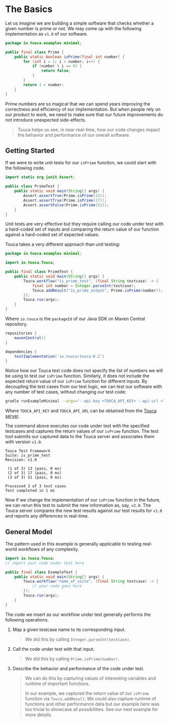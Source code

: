 # The Basics

Let us imagine we are building a simple software that checks whether a given
number is prime or not. We may come up with the following implementation as
`v1.0` of our software.

```java
package io.touca.examples.minimal;

public final class Prime {
    public static boolean isPrime(final int number) {
        for (int i = 2; i < number; i++) {
            if (number % i == 0) {
                return false;
            }
        }
        return 1 < number;
    }
}
```

Prime numbers are so magical that we can spend years improving the correctness
and efficiency of our implementation. But when people rely on our product to
work, we need to make sure that our future improvements do not introduce
unexpected side-effects.

> Touca helps us see, in near real-time, how our code changes impact the
> behavior and performance of our overall software.

## Getting Started

If we were to write unit tests for our `isPrime` function, we could start with
the following code.

```java
import static org.junit.Assert;

public class PrimeTest {
    public static void main(String[] args) {
        Assert.assertTrue(Prime.isPrime(13));
        Assert.assertTrue(Prime.isPrime(17));
        Assert.assertFalse(Prime.isPrime(51));
    }
}
```

Unit tests are very effective but they require calling our code under test with
a hard-coded set of inputs and comparing the return value of our function
against a hard-coded set of expected values.

Touca takes a very different approach than unit testing:

```java
package io.touca.examples.minimal;

import io.touca.Touca;

public final class PrimeTest {
    public static void main(String[] args) {
        Touca.workflow("is_prime_test", (final String testcase) -> {
            final int number = Integer.parseInt(testcase);
            Touca.addResult("is_prime_output", Prime.isPrime(number));
        });
        Touca.run(args);
    }
}
```

Where `io.touca` is the `packageId` of our Java SDK on Maven Central repository.

```groovy
repositories {
    mavenCentral()
}

dependencies {
    testImplementation('io.touca:touca:0.2')
}
```

Notice how our Touca test code does not specify the list of numbers we will be
using to test our `isPrime` function. Similarly, it does not include the
expected return value of our `isPrime` function for different inputs. By
decoupling the test cases from our test logic, we can test our software with any
number of test cases, without changing our test code:

```bash
gradle runExampleMinimal --args='--api-key <TOUCA_API_KEY> --api-url <TOUCA_API_URL> --revision v1.0 --testcase 13 17 51'
```

Where `TOUCA_API_KEY` and `TOUCA_API_URL` can be obtained from the
[Touca server](https://app.touca.io).

The command above executes our code under test with the specified testcases and
captures the return values of our `isPrime` function. The test tool submits our
captured data to the Touca server and associates them with version `v1.0`.

```text
Touca Test Framework
Suite: is_prime_test
Revision: v1.0

 (1 of 3) 13 (pass, 0 ms)
 (2 of 3) 17 (pass, 0 ms)
 (3 of 3) 51 (pass, 0 ms)

Processed 3 of 3 test cases
Test completed in 1 ms
```

Now if we change the implementation of our `isPrime` function in the future, we
can rerun this test to submit the new information as, say, `v2.0`. The Touca
server compares the new test results against our test results for `v1.0` and
reports any differences in real-time.

## General Model

The pattern used in this example is generally applicable to testing real-world
workflows of any complexity.

```java
import io.touca.Touca;
// import your code under test here

public final class ExampleTest {
    public static void main(String[] args) {
        Touca.workflow("name_of_suite", (final String testcase) -> {
            // your code goes here
        });
        Touca.run(args);
    }
}
```

The code we insert as our workflow under test generally performs the following
operations.

1.  Map a given testcase name to its corresponding input.

    > We did this by calling `Integer.parseInt(testcase)`.

2.  Call the code under test with that input.

    > We did this by calling `Prime.isPrime(number)`.

3.  Describe the behavior and performance of the code under test.

    > We can do this by capturing values of interesting variables and runtime of
    > important functions.
    >
    > In our example, we captured the return value of our `isPrime` function via
    > `Touca.addResult`. We could also capture runtime of functions and other
    > performance data but our example here was too trivial to showcase all
    > possibilities. See our next example for more details.
